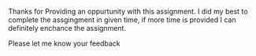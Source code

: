 Thanks for Providing an oppurtunity with this assignment.
I did my best to complete the assgingment in given time, if more time is provided I can definitely enchance the assignment.

Please let me know your feedback